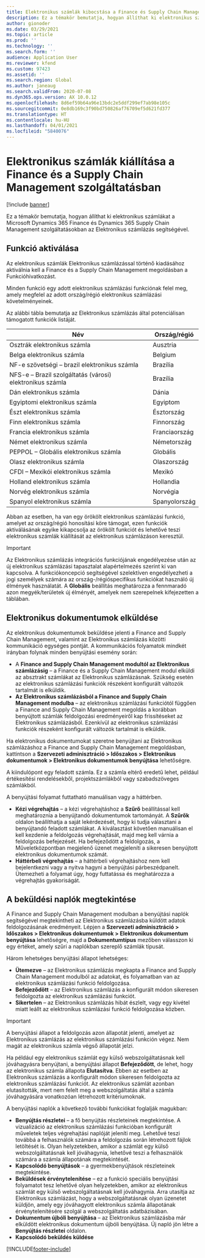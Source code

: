 ```yaml
---
title: Elektronikus számlák kibocstása a Finance és Supply Chain Management szolgáltatásokban
description: Ez a témakör bemutatja, hogyan állíthat ki elektronikus számlákat a Microsoft Dynamics 365 Finance és Dynamics 365 Supply Chain Management szolgáltatásokban az Elektronikus számlázás segítségével.
author: gionoder
ms.date: 03/29/2021
ms.topic: article
ms.prod: ''
ms.technology: ''
ms.search.form: ''
audience: Application User
ms.reviewer: kfend
ms.custom: 97423
ms.assetid: ''
ms.search.region: Global
ms.author: janeaug
ms.search.validFrom: 2020-07-08
ms.dyn365.ops.version: AX 10.0.12
ms.openlocfilehash: 8d6ef59b64a96e13bdc2e5ddf299ef7ab98e105c
ms.sourcegitcommit: 0e8db169c3f90bd750826af76709ef5d621fd377
ms.translationtype: HT
ms.contentlocale: hu-HU
ms.lasthandoff: 04/01/2021
ms.locfileid: "5840076"
---
```

# <a name="issue-electronic-invoices-in-finance-and-supply-chain-management"></a>Elektronikus számlák kiállítása a Finance és a Supply Chain Management szolgáltatásban

[!include [banner](../includes/banner.md)]

Ez a témakör bemutatja, hogyan állíthat ki elektronikus számlákat a Microsoft Dynamics 365 Finance és Dynamics 365 Supply Chain Management szolgáltatásokban az Elektronikus számlázás segítségével.


## <a name="feature-activation"></a>Funkció aktiválása

Az elektronikus számlák Elektronikus számlázással történő kiadásához aktiválnia kell a Finance és a Supply Chain Management megoldásban a Funkcióhivatkozást.

Minden funkció egy adott elektronikus számlázási funkciónak felel meg, amely megfelel az adott ország/régió elektronikus számlázási követelményeinek.

Az alábbi tábla bemutatja az Elektronikus számlázás által potenciálisan támogatott funkciók listáját.

| Név                                              | Ország/régió |
|---------------------------------------------------|----------------|
|Osztrák elektronikus számla                        |Ausztria         |
|Belga elektronikus számla                         |Belgium         |
|NF-e szövetségi – brazil elektronikus számla       |Brazília          |
|NFS-e – Brazil szolgáltatás (városi) elektronikus számla|Brazília          |
|Dán elektronikus számla                          |Dánia         |
|Egyiptomi elektronikus számla                        |Egyiptom           |
|Észt elektronikus számla                        |Észtország         |
|Finn elektronikus számla                         |Finnország         |
|Francia elektronikus számla                          |Franciaország          |
|Német elektronikus számla                          |Németország         |
|PEPPOL – Globális elektronikus számla                 |Globális          |
|Olasz elektronikus számla                         |Olaszország           |
|CFDI – Mexikói elektronikus számla                  |Mexikó          |
|Holland elektronikus számla                           |Hollandia     |
|Norvég elektronikus számla                       |Norvégia          |
|Spanyol elektronikus számla                         |Spanyolország           |

Abban az esetben, ha van egy örökölt elektronikus számlázási funkció, amelyet az ország/régió honosítási köre támogat, ezen funkciók aktiválásának egyike kikapcsolja az örökölt funkciót és lehetővé teszi elektronikus számlák kiállítását az elektronikus számlázáson keresztül.

> [!IMPORTANT]
> Az Elektronikus számlázás integrációs funkciójának engedélyezése után az új elektronikus számlázási tapasztalat alapértelmezés szerint ki van kapcsolva. A funkciókoncepció segítségével szelektíven engedélyezheti a jogi személyek számára az ország-/régióspecifikus funkciókat használó új élmények használatát. A **Globális** beállítás meghatározza a fennmaradó azon megyék/területek új élményét, amelyek nem szerepelnek kifejezetten a táblában.

## <a name="submit-electronic-documents"></a>Elektronikus dokumentumok elküldése

Az elektronikus dokumentumok beküldése jelenti a Finance and Supply Chain Management, valamint az Elektronikus számlázás közötti kommunikáció egységes pontját. A kommunikációs folyamatok mindkét irányban folynak minden benyújtási esemény során:

- A **Finance and Supply Chain Management modultól az Elektronikus számlázásig** – a Finance és a Supply Chain Management modul elküldi az absztrakt számlákat az Elektronikus számlázásnak. Szükség esetén az elektronikus számlázási funkciók részeként konfigurált változók tartalmát is elküldik.
- **Az Elektronikus számlázásból a Finance and Supply Chain Management modulba** – az elektronikus számlázási funkciótól függően a Finance and Supply Chain Management megoldás a korábban benyújtott számlák feldolgozási eredményeiről kap frissítéseket az Elektronikus számlázásból. Ezenkívül az elektronikus számlázási funkciók részeként konfigurált változók tartalmát is elküldik.

Ha elektronikus dokumentumokat szeretne benyújtani az Elektronikus számlázáshoz a Finance and Supply Chain Management megoldásban, kattintson a **Szervezeti adminisztráció &gt; Időszakos &gt; Elektronikus dokumentumok &gt; Elektronikus dokumentumok benyújtása** lehetőségre.

A kiindulópont egy feladott számla. Ez a számla eltérő eredetű lehet, például értékesítési rendelésekből, projektszámlákból vagy szabadszöveges számlákból.

A benyújtási folyamat futtatható manuálisan vagy a háttérben.

- **Kézi végrehajtás** – a kézi végrehajtáshoz a **Szűrő** beállítással kell meghatároznia a benyújtandó dokumentumok tartományát. A **Szűrők** oldalon beállíthatja a saját lekérdezését, hogy ki tudja választani a benyújtandó feladott számlákat. A kiválasztást követően manuálisan el kell kezdenie a feldolgozás végrehajtását, majd meg kell várnia a feldolgozás befejezését. Ha befejeződött a feldolgozás, a Műveletközpontban megjelenő üzenet megjeleníti a sikeresen benyújtott elektronikus dokumentumok számát.
- **Háttérbeli végrehajtás** – a háttérbeli végrehajtáshoz nem kell bejelentkezni vagy a nyitva hagyni a benyújtási párbeszédpanelt. Ütemezheti a folyamat úgy, hogy futtatássa és meghatározza a végrehajtás gyakoriságát.

## <a name="view-the-submission-logs"></a>A beküldési naplók megtekintése

A Finance and Supply Chain Management modulban a benyújtási naplók segítségével megtekintheti az Elektronikus számlázásba küldött adatok feldolgozásának eredményeit. Lépjen a **Szervezeti adminisztráció &gt; Időszakos &gt; Elektronikus dokumentumok &gt; Elektronikus dokumentum benyújtása** lehetőségre, majd a **Dokumentumtípus** mezőben válasszon ki egy értéket, amely szűri a naplókban szereplő számlák típusát.

Három lehetséges benyújtási állapot lehetséges:

- **Ütemezve** – az Elektronikus számlázás megkapta a Finance and Supply Chain Management modulból az adatokat, és folyamatban van az elektronikus számlázási funkció feldolgozása.
- **Befejeződött** – az Elektronikus számlázás a konfigurált módon sikeresen feldolgozta az elektronikus számlázási funkciót.
- **Sikertelen** – az Elektronikus számlázás hibát észlelt, vagy egy kivétel miatt leállt az elektronikus számlázási funkció feldolgozása közben.

> [!IMPORTANT]
> A benyújtási állapot a feldolgozás azon állapotát jelenti, amelyet az Elektronikus számlázás az elektronikus számlázási funkción végez. Nem magát az elektronikus számla végső állapotát jelzi.
>
> Ha például egy elektronikus számlát egy külső webszolgáltatásnak kell jóváhagyásra benyújtani, a benyújtási állapot **Befejeződött**, de lehet, hogy az elektronikus számla állapota **Elutasítva**. Ebben az esetben az Elektronikus számlázás a konfigurált módon sikeresen feldolgozta az elektronikus számlázási funkciót. Az elektronikus számlát azonban elutasították, mert nem felelt meg a webszolgáltatás által a számla jóváhagyására vonatkozóan létrehozott kritériumoknak.

A benyújtási naplók a következő további funkciókat foglalják magukban:

- **Benyújtás részletei** – a fő benyújtás részleteinek megtekintése. A vizualizáció az elektronikus számlázási funkcióban konfigurált műveletek teljes végrehajtási naplóját jeleníti meg. Lehetővé teszi továbbá a felhasználók számára a feldolgozás során létrehozott fájlok letöltését is. Olyan helyzetekben, amikor a számlát egy külső webszolgáltatásnak kell jóváhagynia, lehetővé teszi a felhasználók számára a számla állapotának megtekintését.
- **Kapcsolódó benyújtások** – a gyermekbenyújtások részleteinek megtekintése.
- **Beküldések érvénytelenítése** – ez a funkció speciális benyújtási folyamatot tesz lehetővé olyan helyzetekben, amikor az elektronikus számlát egy külső webszolgáltatásnak kell jóváhagynia. Arra utasítja az Elektronikus számlázást, hogy a webszolgáltatásnak olyan üzenetet küldjön, amely egy jóváhagyott elektronikus számla állapotának érvénytelenítésére szolgál a webszolgáltatás adatbázisában.
- **Dokumentum újbóli benyújtása** – az Elektronikus számlázásba már elküldött elektronikus dokumentum újbóli benyújtása. Új napló jön létre a **Benyújtás részletei** oldalon.
- **Kapcsolódó beküldés küldése**


[!INCLUDE[footer-include](../../includes/footer-banner.md)]
